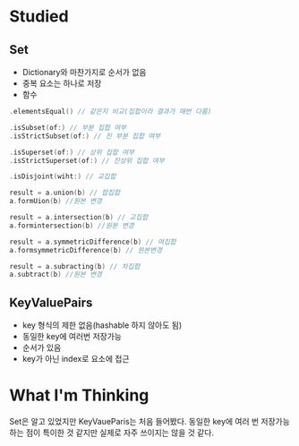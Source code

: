 # Studied

## Set
- Dictionary와 마찬가지로 순서가 없음
- 중복 요소는 하나로 저장
- 함수
```swift
.elementsEqual() // 같은지 비교(집합이라 결과가 매번 다름)

.isSubset(of:) // 부분 집합 여부
.isStrictSubset(of:) // 진 부분 집합 여부

.isSuperset(of:) // 상위 집합 여부
.isStrictSuperset(of:) // 진상위 집합 여부

.isDisjoint(wiht:) // 교집합
```

```swift
result = a.union(b) // 합집합
a.formUion(b) //원본 변경

result = a.intersection(b) // 교집합
a.formintersection(b) //원본 변경

result = a.symmetricDifference(b) // 여집합
a.formsymmetricDifference(b) // 원본변경

result = a.subracting(b) // 차집합
a.subtract(b) //원본 변경
```

## KeyValuePairs
- key 형식의 제한 없음(hashable 하지 않아도 됨)
- 동일한 key에 여러번 저장가능
- 순서가 있음
- key가 아닌 index로 요소에 접근

# What I'm Thinking
Set은 알고 있었지만 KeyVaueParis는 처음 들어봤다. 동일한 key에 여러 번 저장가능하는 점이 특이한 것 같지만 실제로 자주 쓰이지는 않을 것 같다.
